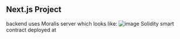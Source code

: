 ## Next.js Project
backend uses Moralis server which looks like:
![image](https://user-images.githubusercontent.com/57165451/190827939-22482df7-75bd-4244-9ef2-793e23d3b33d.png)
Solidity smart contract deployed at
